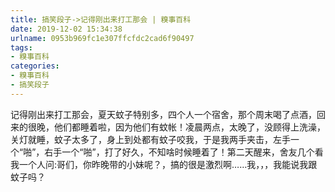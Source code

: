 ```yaml
---
title: 搞笑段子->记得刚出来打工那会 | 糗事百科
date: 2019-12-02 15:34:38
urlname: 0953b969fc1e307ffcfdc2cad6f90497
tags: 
- 糗事百科
categories:
- 糗事百科
- 搞笑段子
---
```

记得刚出来打工那会，夏天蚊子特别多，四个人一个宿舍，那个周末喝了点酒，回来的很晚，他们都睡着啦，因为他们有蚊帐！凌晨两点，太晚了，没顾得上洗澡，关灯就睡，蚊子太多了，身上到处都有蚊子咬我，于是我两手夹击，左手一个“啪”，右手一个“啪”，打了好久，不知啥时候睡着了！第二天醒来，舍友几个看我一个人问:哥们，你昨晚带的小妹呢？，搞的很是激烈啊……我，，，我能说我跟蚊子吗？


